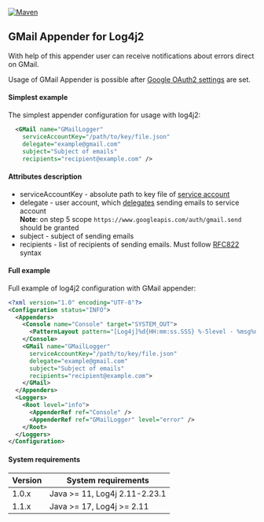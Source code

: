 [![Maven](https://img.shields.io/maven-central/v/eu.eureka-bpo.log4j2/gmail-appender.svg)](https://repo.maven.apache.org/maven2/eu/eureka-bpo/log4j2/gmail-appender/)

## GMail Appender for Log4j2

With help of this appender user can receive notifications about errors direct on GMail.

Usage of GMail Appender is possible after [Google OAuth2 settings](https://developers.google.com/identity/protocols/oauth2/service-account) are set.

#### Simplest example

The simplest appender configuration for usage with log4j2:

```xml
  <GMail name="GMailLogger"
    serviceAccountKey="/path/to/key/file.json"
    delegate="example@gmail.com"
    subject="Subject of emails"
    recipients="recipient@example.com" />
```

#### Attributes description

* serviceAccountKey - absolute path to key file of [service account](https://cloud.google.com/iam/docs/service-account-overview)
* delegate - user account, which [delegates](https://developers.google.com/identity/protocols/oauth2/service-account#delegatingauthority) sending emails to service account<br/>__Note__: on step 5 scope `https://www.googleapis.com/auth/gmail.send` should be granted
* subject - subject of sending emails
* recipients - list of recipients of sending emails. Must follow [RFC822](https://datatracker.ietf.org/doc/html/rfc822) syntax

#### Full example

Full example of log4j2 configuration with GMail appender:

```xml
<?xml version="1.0" encoding="UTF-8"?>
<Configuration status="INFO">
  <Appenders>
    <Console name="Console" target="SYSTEM_OUT">
      <PatternLayout pattern="[Log4j]%d{HH:mm:ss.SSS} %-5level - %msg%n" />
    </Console>
    <GMail name="GMailLogger"
      serviceAccountKey="/path/to/key/file.json"
      delegate="example@gmail.com"
      subject="Subject of emails"
      recipients="recipient@example.com">
    </GMail>
  </Appenders>
  <Loggers>
    <Root level="info">
      <AppenderRef ref="Console" />
      <AppenderRef ref="GMailLogger" level="error" />
    </Root>
  </Loggers>
</Configuration>
```

#### System requirements

Version        | System requirements
---------------|---------------
1.0.x          | Java >= 11, Log4j 2.11-2.23.1
1.1.x          | Java >= 17, Log4j >= 2.11
